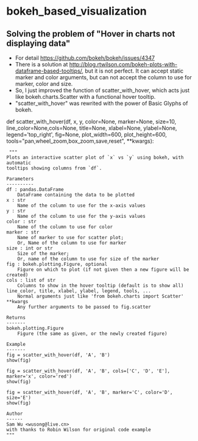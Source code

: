 # bokeh_based_visualization
## Solving the problem of "Hover in charts not displaying data"
- For detail https://github.com/bokeh/bokeh/issues/4347
- There is a solution at http://blog.rtwilson.com/bokeh-plots-with-dataframe-based-tooltips/, but it is not perfect. It can accept static marker and color arguments, but can not accept the column to use for marker, color and size.
- So, I just improved the function of scatter_with_hover, which acts just like bokeh.charts.Scatter with a functional hover tooltip.
- "scatter_with_hover" was rewrited with the power of Basic Glyphs of bokeh.

def scatter_with_hover(df, x, y, color=None, marker=None, size=10, line_color=None,cols=None,
                       title=None, xlabel=None, ylabel=None, legend='top_right',
                       fig=None, plot_width=600, plot_height=600, tools="pan,wheel_zoom,box_zoom,save,reset", **kwargs):
        
     """
    Plots an interactive scatter plot of `x` vs `y` using bokeh, with automatic
    tooltips showing columns from `df`.

    Parameters
    ----------
    df : pandas.DataFrame
        DataFrame containing the data to be plotted
    x : str
        Name of the column to use for the x-axis values
    y : str
        Name of the column to use for the y-axis values
    color : str
        Name of the column to use for color
    marker : str
        Name of marker to use for scatter plot;
        Or, Name of the column to use for marker
    size : int or str
        Size of the marker;
        Or, name of the column to use for size of the marker
    fig : bokeh.plotting.Figure, optional
        Figure on which to plot (if not given then a new figure will be created)
    cols : list of str
        Columns to show in the hover tooltip (default is to show all)
    line_color, title, xlabel, ylabel, legend, tools, ...
        Normal arguments just like 'from bokeh.charts import Scatter'
    **kwargs
        Any further arguments to be passed to fig.scatter

    Returns
    -------
    bokeh.plotting.Figure
        Figure (the same as given, or the newly created figure)

    Example
    -------
    fig = scatter_with_hover(df, 'A', 'B')
    show(fig)

    fig = scatter_with_hover(df, 'A', 'B', cols=['C', 'D', 'E'], marker='x', color='red')
    show(fig)

    fig = scatter_with_hover(df, 'A', 'B', marker='C', color='D', size='E')
    show(fig)

    Author
    ------
    Sam Wu <wusong@live.cn>
    with thanks to Robin Wilson for original code example
    """
